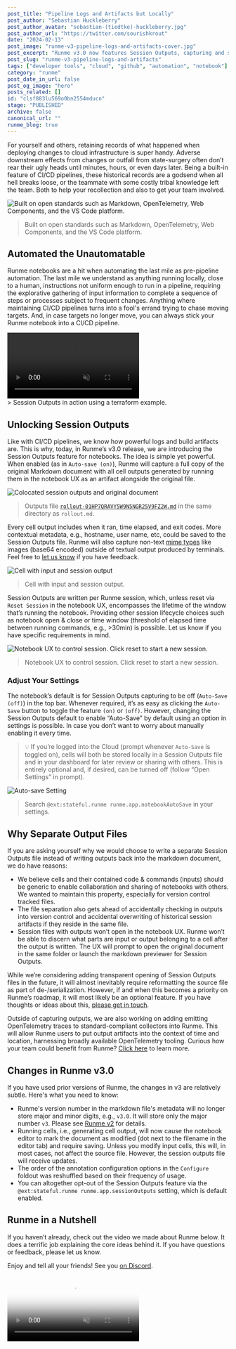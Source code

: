 ```yaml
---
post_title: "Pipeline Logs and Artifacts but Locally"
post_author: "Sebastian Huckleberry"
post_author_avatar: "sebastian-(tiedtke)-huckleberry.jpg"
post_author_url: "https://twitter.com/sourishkrout"
date: "2024-02-13"
post_image: "runme-v3-pipeline-logs-and-artifacts-cover.jpg"
post_excerpt: "Runme v3.0 now features Session Outputs, capturing and saving notebook cell outputs alongside the original Markdown file. Like CI/CD pipeline automation... but truly local."
post_slug: "runme-v3-pipeline-logs-and-artifacts"
tags: ["developer tools", "cloud", "github", "automation", "notebook"]
category: "runme"
post_date_in_url: false
post_og_image: "hero"
posts_related: []
id: "clsf883lu569o0bn2554mducn"
stage: "PUBLISHED"
archive: false
canonical_url: ""
runme_blog: true
---
```


For yourself and others, retaining records of what happened when deploying changes to cloud infrastructure is super handy. Adverse downstream effects from changes or outfall from state-surgery often don’t rear their ugly heads until minutes, hours, or even days later. Being a built-in feature of CI/CD pipelines, these historical records are a godsend when all hell breaks loose, or the teammate with some costly tribal knowledge left the team. Both to help your recollection and also to get your team involved.

![Built on open standards such as Markdown, OpenTelemetry, Web Components, and the VS Code platform.](/img/blog/runme-v3-pipeline-logs-and-artifacts-a1.jpg)

> Built on open standards such as Markdown, OpenTelemetry, Web Components, and the VS Code platform.

## Automated the Unautomatable

Runme notebooks are a hit when automating the last mile as pre-pipeline automation. The last mile we understand as anything running locally, close to a human, instructions not uniform enough to run in a pipeline, requiring the explorative gathering of input information to complete a sequence of steps or processes subject to frequent changes. Anything where maintaining CI/CD pipelines turns into a fool's errand trying to chase moving targets. And, in case targets no longer move, you can always stick your Runme notebook into a CI/CD pipeline.

<div className="max-w-screen-full mx-auto">
    <video
      className="rounded"
      autoPlay
      loop
      muted
      playsInline
      controls
    >
      <source src="/img/blog/runme-v3-pipeline-logs-and-artifacts-a2.jpg" type="video/webm" />
      <source src="/img/blog/runme-v3-pipeline-logs-and-artifacts-a3.jpg" type="video/mp4" />
    </video>
</div>
> Session Outputs in action using a terraform example.

<ExtensionCTA label="Install Runme" extension="runme" />

## Unlocking Session Outputs

Like with CI/CD pipelines, we know how powerful logs and build artifacts are. This is why, today, in Runme’s v3.0 release, we are introducing the Session Outputs feature for notebooks. The idea is simple yet powerful. When enabled (as in `Auto-save (on)`), Runme will capture a full copy of the original Markdown document with all cell outputs generated by running them in the notebook UX as an artifact alongside the original file.

![Colocated session outputs and original document](/img/blog/runme-v3-pipeline-logs-and-artifacts-a4.jpg)

> Outputs file [`rollout-01HP7QRAVY5W9N5NGR25V9FZ2W.md`](http://rollout-01hp7qravy5w9n5ngr25v9fz2w.md/) in the same directory as `rollout.md`.

Every cell output includes when it ran, time elapsed, and exit codes. More contextual metadata, e.g., hostname, user name, etc, could be saved to the Session Outputs file. Runme will also capture non-text [mime types](https://en.wikipedia.org/wiki/Media_type) like images (base64 encoded) outside of textual output produced by terminals. Feel free to [let us know](https://github.com/stateful/runme/issues/new) if you have feedback.

![Cell with input and session output](/img/blog/runme-v3-pipeline-logs-and-artifacts-a5.jpg)

> Cell with input and session output.

Session Outputs are written per Runme session, which, unless reset via `Reset Session` in the notebook UX, encompasses the lifetime of the window that’s running the notebook. Providing other session lifecycle choices such as notebook open & close or time window (threshold of elapsed time between running commands, e.g., >30min) is possible. Let us know if you have specific requirements in mind.

![Notebook UX to control session. Click reset to start a new session.](/img/blog/runme-v3-pipeline-logs-and-artifacts-a6.jpg)

> Notebook UX to control session. Click reset to start a new session.

### Adjust Your Settings

The notebook’s default is for Session Outputs capturing to be off (`Auto-Save (off)`) in the top bar. Whenever required, it’s as easy as clicking the `Auto-Save` button to toggle the feature `(on)` or `(off)`. However, changing the Session Outputs default to enable “Auto-Save” by default using an option in settings is possible. In case you don’t want to worry about manually enabling it every time.

> 💡 If you’re logged into the Cloud (prompt whenever `Auto-Save` is toggled on), cells will both be stored locally in a Session Outputs file and in your dashboard for later review or sharing with others. This is entirely optional and, if desired, can be turned off (follow “Open Settings” in prompt).

![Auto-save Setting](/img/blog/runme-v3-pipeline-logs-and-artifacts-a7.jpg)

> Search `@ext:stateful.runme runme.app.notebookAutoSave` in your settings.

## Why Separate Output Files

If you are asking yourself why we would choose to write a separate Session Outputs file instead of writing outputs back into the markdown document, we do have reasons:

- We believe cells and their contained code & commands (inputs) should be generic to enable collaboration and sharing of notebooks with others. We wanted to maintain this property, especially for version control tracked files.
- The file separation also gets ahead of accidentally checking in outputs into version control and accidental overwriting of historical session artifacts if they reside in the same file.
- Session files with outputs won’t open in the notebook UX. Runme won’t be able to discern what parts are input or output belonging to a cell after the output is written. The UX will prompt to open the original document in the same folder or launch the markdown previewer for Session Outputs.

While we’re considering adding transparent opening of Session Outputs files in the future, it will almost inevitably require reformatting the source file as part of de-/serialization. However, if and when this becomes a priority on Runme’s roadmap, it will most likely be an optional feature. If you have thoughts or ideas about this, [please get in touch](https://discord.gg/runme).

Outside of capturing outputs, we are also working on adding emitting OpenTelemetry traces to standard-compliant collectors into Runme. This will allow Runme users to put output artifacts into the context of time and location, harnessing broadly available OpenTelemetry tooling. Curious how your team could benefit from Runme? [Click here](https://stateful.com/) to learn more.

<ExtensionCTA label="Install Runme" extension="runme" />

## Changes in Runme v3.0

If you have used prior versions of Runme, the changes in v3 are relatively subtle. Here's what you need to know:

- Runme's version number in the markdown file's metadata will no longer store major and minor digits, e.g., `v3.0`. It will store only the major number `v3`. Please see [Runme v2](/blog/escape-confluence-runme-v2) for details.
- Running cells, i.e., generating cell output, will now cause the notebook editor to mark the document as modified (dot next to the filename in the editor tab) and require saving. Unless you modify input cells, this will, in most cases, not affect the source file. However, the session outputs file will receive updates.
- The order of the annotation configuration options in the `Configure` foldout was reshuffled based on their frequency of usage.
- You can altogether opt-out of the Session Outputs feature via the `@ext:stateful.runme runme.app.sessionOutputs` setting, which is default enabled.

## Runme in a Nutshell

If you haven’t already, check out the video we made about Runme below. It does a terrific job explaining the core ideas behind it. If you have questions or feedback, please let us know.

Enjoy and tell all your friends! See you [on Discord](https://discord.gg/runme).

<div className="max-w-screen-full mx-auto">
    <video
      className="rounded"
      poster="https://runme.dev/img/intro.png"
      autoPlay
      loop
      muted
      playsInline
      controls
    >
      <source src="https://runme.dev/videos/hero.webm" type="video/webm" />
      <source src="https://runme.dev/videos/hero.mp4" type="video/mp4" />
    </video>
</div>
<br/>

<ExtensionCTA label="Install Runme" extension="runme" />
